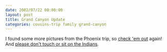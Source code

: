 ```yaml
---
date: 2002/07/22 00:00:00
layout: post
title: Grand Canyon Update
categories: cousins-trip family grand-canyon
---
```


I found some more pictures from the Phoenix trip, so [check 'em
out](http://kurup.org/photo/album?album_id=5317) again! And [please
don't touch or sit on the
Indians](/images/no-sit-on-indians.jpg).
